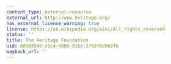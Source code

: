 ```yaml
---
content_type: external-resource
external_url: http://www.heritage.org/
has_external_license_warning: true
license: https://en.wikipedia.org/wiki/All_rights_reserved
status: ''
title: The Heritage Foundation
uid: 8d343949-e1c4-4886-91be-27d2fbd962fb
wayback_url: ''
---
```

